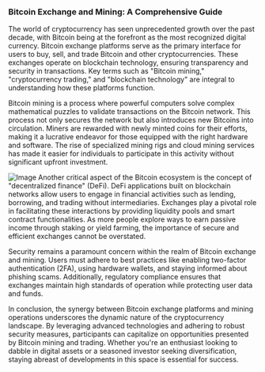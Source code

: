 ### Bitcoin Exchange and Mining: A Comprehensive Guide

The world of cryptocurrency has seen unprecedented growth over the past decade, with Bitcoin being at the forefront as the most recognized digital currency. Bitcoin exchange platforms serve as the primary interface for users to buy, sell, and trade Bitcoin and other cryptocurrencies. These exchanges operate on blockchain technology, ensuring transparency and security in transactions. Key terms such as "Bitcoin mining," "cryptocurrency trading," and "blockchain technology" are integral to understanding how these platforms function.

Bitcoin mining is a process where powerful computers solve complex mathematical puzzles to validate transactions on the Bitcoin network. This process not only secures the network but also introduces new Bitcoins into circulation. Miners are rewarded with newly minted coins for their efforts, making it a lucrative endeavor for those equipped with the right hardware and software. The rise of specialized mining rigs and cloud mining services has made it easier for individuals to participate in this activity without significant upfront investment.


![Image](https://github.com/user-attachments/assets/31692037-0104-4703-abd1-696b6a7dd41b)
Another critical aspect of the Bitcoin ecosystem is the concept of "decentralized finance" (DeFi). DeFi applications built on blockchain networks allow users to engage in financial activities such as lending, borrowing, and trading without intermediaries. Exchanges play a pivotal role in facilitating these interactions by providing liquidity pools and smart contract functionalities. As more people explore ways to earn passive income through staking or yield farming, the importance of secure and efficient exchanges cannot be overstated.

Security remains a paramount concern within the realm of Bitcoin exchange and mining. Users must adhere to best practices like enabling two-factor authentication (2FA), using hardware wallets, and staying informed about phishing scams. Additionally, regulatory compliance ensures that exchanges maintain high standards of operation while protecting user data and funds.

In conclusion, the synergy between Bitcoin exchange platforms and mining operations underscores the dynamic nature of the cryptocurrency landscape. By leveraging advanced technologies and adhering to robust security measures, participants can capitalize on opportunities presented by Bitcoin mining and trading. Whether you're an enthusiast looking to dabble in digital assets or a seasoned investor seeking diversification, staying abreast of developments in this space is essential for success.